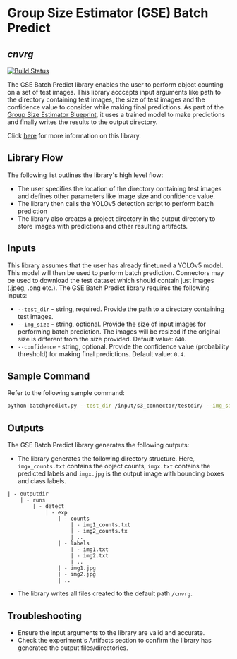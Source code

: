 # Group Size Estimator (GSE) Batch Predict
## _cnvrg_

[![Build Status](https://travis-ci.org/joemccann/dillinger.svg?branch=master)](https://travis-ci.org/joemccann/dillinger)

The GSE Batch Predict library enables the user to perform object counting on a set of test images. This library acccepts input arguments like path to the directory containing test images, the size of test images and the confidence value to consider while making final predictions. As part of the [Group Size Estimator Blueprint](), it uses a trained model to make predictions and finally writes the results to the output directory.

Click [here]() for more information on this library.

## Library Flow
The following list outlines the library's high level flow:
- The user specifies the location of the directory containing test images and defines other parameters like image size and confidence value.
- The library then calls the YOLOv5 detection script to perform batch prediction
- The library also creates a project directory in the output directory to store images with predictions and other resulting artifacts.

## Inputs
This library assumes that the user has already finetuned a YOLOv5 model. This model will then be used to perform batch prediction. Connectors may be used to download the test dataset which should contain just images (.jpeg, .png etc.). 
The GSE Batch Predict library requires the following inputs:
* `--test_dir` - string, required. Provide the path to a directory containing test images.
* `--img_size` - string, optional. Provide the size of input images for performing batch prediction. The images will be resized if the original size is different from the size provided. Default value: `640`.
* `--confidence` - string, optional. Provide the confidence value (probability threshold) for making final predictions. Default value: `0.4`.

## Sample Command
Refer to the following sample command:

```bash
python batchpredict.py --test_dir /input/s3_connector/testdir/ --img_size 640 --confidence 0.3
```

## Outputs
The GSE Batch Predict library generates the following outputs:
- The library generates the following directory structure. Here, `imgx_counts.txt` contains the object counts, `imgx.txt` contains the predicted labels and `imgx.jpg` is the output image with bounding boxes and class labels.
```
| - outputdir
    | - runs
        | - detect
            | - exp
                | - counts
                    | - img1_counts.txt
                    | - img2_counts.tx
                    | ..
                | - labels
                    | - img1.txt
                    | - img2.txt
                    | ..
                | - img1.jpg
                | - img2.jpg
                | ..
```
- The library writes all files created to the default path `/cnvrg`.

## Troubleshooting
- Ensure the input arguments to the library are valid and accurate.
- Check the experiment's Artifacts section to confirm the library has generated the output files/directories.